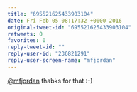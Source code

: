 ```yaml
---
title: "695521625433903104"
date: Fri Feb 05 08:17:32 +0000 2016
original-tweet-id: "695521625433903104"
retweets: 0
favorites: 0
reply-tweet-id: ""
reply-user-id: "236821291"
reply-user-screen-name: "mfjordan"
---
```

<a href="https://twitter.com/mfjordan">@mfjordan</a> thabks for that :-)
